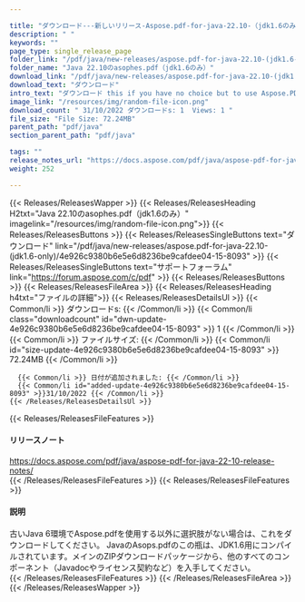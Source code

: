 ```yaml
---

title: "ダウンロード---新しいリリース-Aspose.pdf-for-java-22.10-（jdk1.6のみ）"
description: " "
keywords: ""
page_type: single_release_page
folder_link: "/pdf/java/new-releases/aspose.pdf-for-java-22.10-(jdk1.6-only)/"
folder_name: "Java 22.10のasophes.pdf（jdk1.6のみ）"
download_link: "/pdf/java/new-releases/aspose.pdf-for-java-22.10-(jdk1.6-only)/4e926c9380b6e5e6d8236be9cafdee04-15-8093"
download_text: "ダウンロード"
intro_text: "ダウンロード this if you have no choice but to use Aspose.PDF on an old Java 6 environment. This JAR of Aspose.PDF for Java is compiled for JDK1.6. Please get all other components (such as Javadoc and License agreements) from the main ZIP download package."
image_link: "/resources/img/random-file-icon.png"
download_count: " 31/10/2022 ダウンロードs: 1  Views: 1 "
file_size: "File Size: 72.24MB"
parent_path: "pdf/java"
section_parent_path: "pdf/java"

tags: ""
release_notes_url: "https://docs.aspose.com/pdf/java/aspose-pdf-for-java-22-10-release-notes/"
weight: 252

---
```


{{< Releases/ReleasesWapper >}}
  {{< Releases/ReleasesHeading H2txt="Java 22.10のasophes.pdf（jdk1.6のみ）" imagelink="/resources/img/random-file-icon.png">}}
  {{< Releases/ReleasesButtons >}}
    {{< Releases/ReleasesSingleButtons text="ダウンロード" link="/pdf/java/new-releases/aspose.pdf-for-java-22.10-(jdk1.6-only)/4e926c9380b6e5e6d8236be9cafdee04-15-8093" >}}
    {{< Releases/ReleasesSingleButtons text="サポートフォーラム" link="https://forum.aspose.com/c/pdf" >}}
  {{< Releases/ReleasesButtons >}}
  {{< Releases/ReleasesFileArea >}}
    {{< Releases/ReleasesHeading h4txt="ファイルの詳細">}}
    {{< Releases/ReleasesDetailsUl >}}
      {{< Common/li >}} ダウンロードs: {{< /Common/li >}}
      {{< Common/li class="downloadcount" id="dwn-update-4e926c9380b6e5e6d8236be9cafdee04-15-8093" >}} 1 {{< /Common/li >}}
      {{< Common/li >}} ファイルサイズ: {{< /Common/li >}}
      {{< Common/li id="size-update-4e926c9380b6e5e6d8236be9cafdee04-15-8093" >}} 72.24MB {{< /Common/li >}}

      {{< Common/li >}} 日付が追加されました: {{< /Common/li >}}
      {{< Common/li id="added-update-4e926c9380b6e5e6d8236be9cafdee04-15-8093" >}}31/10/2022 {{< /Common/li >}}
    {{< /Releases/ReleasesDetailsUl >}}

  {{< Releases/ReleasesFileFeatures >}}
      <h4>リリースノート</h4><div><a href='https://docs.aspose.com/pdf/java/aspose-pdf-for-java-22-10-release-notes/'>https://docs.aspose.com/pdf/java/aspose-pdf-for-java-22-10-release-notes/</a></div>
  {{< /Releases/ReleasesFileFeatures >}}
  {{< Releases/ReleasesFileFeatures >}}
      <h4>説明</h4><div class="HTMLDescription">古いJava 6環境でAspose.pdfを使用する以外に選択肢がない場合は、これをダウンロードしてください。 JavaのAsops.pdfのこの瓶は、JDK1.6用にコンパイルされています。メインのZIPダウンロードパッケージから、他のすべてのコンポーネント（Javadocやライセンス契約など）を入手してください。</div>
  {{< /Releases/ReleasesFileFeatures >}}
 {{< /Releases/ReleasesFileArea >}}
{{< /Releases/ReleasesWapper >}}


